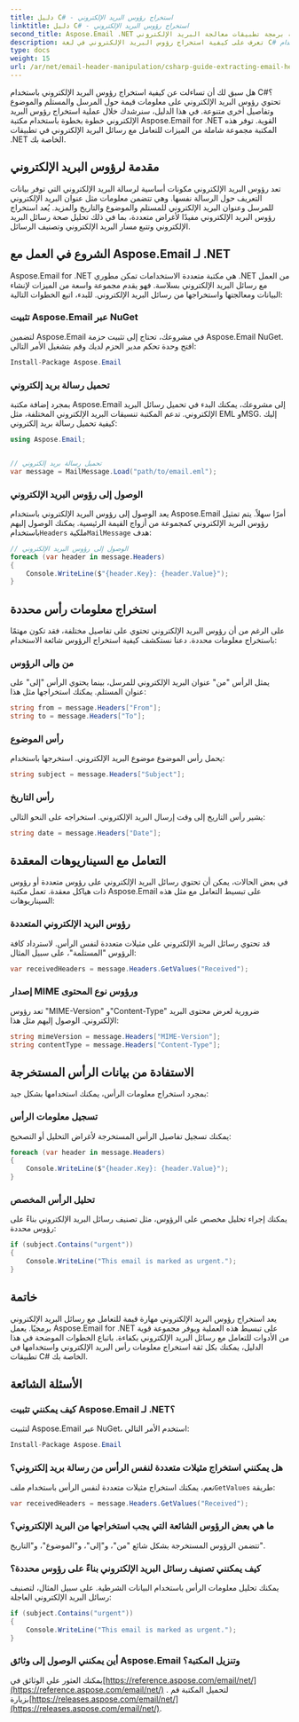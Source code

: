 ```yaml
---
title: دليل C# - استخراج رؤوس البريد الإلكتروني
linktitle: دليل C# - استخراج رؤوس البريد الإلكتروني
second_title: Aspose.Email .NET واجهة برمجة تطبيقات معالجة البريد الإلكتروني
description: تعرف على كيفية استخراج رؤوس البريد الإلكتروني في لغة C# باستخدام Aspose.Email لـ .NET. دليل خطوة بخطوة مع الكود المصدري لتحليل البريد الإلكتروني بكفاءة.
type: docs
weight: 15
url: /ar/net/email-header-manipulation/csharp-guide-extracting-email-headers/
---
```


هل سبق لك أن تساءلت عن كيفية استخراج رؤوس البريد الإلكتروني باستخدام C#؟ تحتوي رؤوس البريد الإلكتروني على معلومات قيمة حول المرسل والمستلم والموضوع وتفاصيل أخرى متنوعة. في هذا الدليل، سنرشدك خلال عملية استخراج رؤوس البريد الإلكتروني خطوة بخطوة باستخدام مكتبة Aspose.Email for .NET القوية. توفر هذه المكتبة مجموعة شاملة من الميزات للتعامل مع رسائل البريد الإلكتروني في تطبيقات .NET الخاصة بك.

## مقدمة لرؤوس البريد الإلكتروني

تعد رؤوس البريد الإلكتروني مكونات أساسية لرسالة البريد الإلكتروني التي توفر بيانات التعريف حول الرسالة نفسها. وهي تتضمن معلومات مثل عنوان البريد الإلكتروني للمرسل وعنوان البريد الإلكتروني للمستلم والموضوع والتاريخ والمزيد. يُعد استخراج رؤوس البريد الإلكتروني مفيدًا لأغراض متعددة، بما في ذلك تحليل صحة رسائل البريد الإلكتروني وتتبع مسار البريد الإلكتروني وتصنيف الرسائل.

## الشروع في العمل مع Aspose.Email لـ .NET

Aspose.Email for .NET هي مكتبة متعددة الاستخدامات تمكن مطوري .NET من العمل مع رسائل البريد الإلكتروني بسلاسة. فهو يقدم مجموعة واسعة من الميزات لإنشاء البيانات ومعالجتها واستخراجها من رسائل البريد الإلكتروني. للبدء، اتبع الخطوات التالية:

### تثبيت Aspose.Email عبر NuGet

لتضمين Aspose.Email في مشروعك، تحتاج إلى تثبيت حزمة Aspose.Email NuGet. افتح وحدة تحكم مدير الحزم لديك وقم بتشغيل الأمر التالي:

```csharp
Install-Package Aspose.Email
```

### تحميل رسالة بريد إلكتروني

بمجرد إضافة مكتبة Aspose.Email إلى مشروعك، يمكنك البدء في تحميل رسائل البريد الإلكتروني. تدعم المكتبة تنسيقات البريد الإلكتروني المختلفة، مثل EML وMSG. إليك كيفية تحميل رسالة بريد إلكتروني:

```csharp
using Aspose.Email;


// تحميل رسالة بريد إلكتروني
var message = MailMessage.Load("path/to/email.eml");
```

### الوصول إلى رؤوس البريد الإلكتروني

 يعد الوصول إلى رؤوس البريد الإلكتروني باستخدام Aspose.Email أمرًا سهلاً. يتم تمثيل رؤوس البريد الإلكتروني كمجموعة من أزواج القيمة الرئيسية. يمكنك الوصول إليهم باستخدام`Headers` ملكية`MailMessage` هدف:

```csharp
// الوصول إلى رؤوس البريد الإلكتروني
foreach (var header in message.Headers)
{
    Console.WriteLine($"{header.Key}: {header.Value}");
}
```

## استخراج معلومات رأس محددة

على الرغم من أن رؤوس البريد الإلكتروني تحتوي على تفاصيل مختلفة، فقد تكون مهتمًا باستخراج معلومات محددة. دعنا نستكشف كيفية استخراج الرؤوس شائعة الاستخدام:

### من وإلى الرؤوس

يمثل الرأس "من" عنوان البريد الإلكتروني للمرسل، بينما يحتوي الرأس "إلى" على عنوان المستلم. يمكنك استخراجها مثل هذا:

```csharp
string from = message.Headers["From"];
string to = message.Headers["To"];
```

### رأس الموضوع

يحمل رأس الموضوع موضوع البريد الإلكتروني. استخرجها باستخدام:

```csharp
string subject = message.Headers["Subject"];
```

### رأس التاريخ

يشير رأس التاريخ إلى وقت إرسال البريد الإلكتروني. استخراجه على النحو التالي:

```csharp
string date = message.Headers["Date"];
```

## التعامل مع السيناريوهات المعقدة

في بعض الحالات، يمكن أن تحتوي رسائل البريد الإلكتروني على رؤوس متعددة أو رؤوس ذات هياكل معقدة. تعمل مكتبة Aspose.Email على تبسيط التعامل مع مثل هذه السيناريوهات:

### رؤوس البريد الإلكتروني المتعددة

قد تحتوي رسائل البريد الإلكتروني على مثيلات متعددة لنفس الرأس. لاسترداد كافة الرؤوس "المستلمة"، على سبيل المثال:

```csharp
var receivedHeaders = message.Headers.GetValues("Received");
```

### إصدار MIME ورؤوس نوع المحتوى

تعد رؤوس "MIME-Version" و"Content-Type" ضرورية لعرض محتوى البريد الإلكتروني. الوصول إليهم مثل هذا:

```csharp
string mimeVersion = message.Headers["MIME-Version"];
string contentType = message.Headers["Content-Type"];
```

## الاستفادة من بيانات الرأس المستخرجة

بمجرد استخراج معلومات الرأس، يمكنك استخدامها بشكل جيد:

### تسجيل معلومات الرأس

يمكنك تسجيل تفاصيل الرأس المستخرجة لأغراض التحليل أو التصحيح:

```csharp
foreach (var header in message.Headers)
{
    Console.WriteLine($"{header.Key}: {header.Value}");
}
```

### تحليل الرأس المخصص

يمكنك إجراء تحليل مخصص على الرؤوس، مثل تصنيف رسائل البريد الإلكتروني بناءً على رؤوس محددة:

```csharp
if (subject.Contains("urgent"))
{
    Console.WriteLine("This email is marked as urgent.");
}
```

## خاتمة

يعد استخراج رؤوس البريد الإلكتروني مهارة قيمة للتعامل مع رسائل البريد الإلكتروني برمجيًا. يعمل Aspose.Email for .NET على تبسيط هذه العملية ويوفر مجموعة قوية من الأدوات للتعامل مع رسائل البريد الإلكتروني بكفاءة. باتباع الخطوات الموضحة في هذا الدليل، يمكنك بكل ثقة استخراج معلومات رأس البريد الإلكتروني واستخدامها في تطبيقات C# الخاصة بك.

## الأسئلة الشائعة

### كيف يمكنني تثبيت Aspose.Email لـ .NET؟

لتثبيت Aspose.Email عبر NuGet، استخدم الأمر التالي:
```csharp
Install-Package Aspose.Email
```

### هل يمكنني استخراج مثيلات متعددة لنفس الرأس من رسالة بريد إلكتروني؟

نعم، يمكنك استخراج مثيلات متعددة لنفس الرأس باستخدام ملف`GetValues` طريقة:
```csharp
var receivedHeaders = message.Headers.GetValues("Received");
```

### ما هي بعض الرؤوس الشائعة التي يجب استخراجها من البريد الإلكتروني؟

تتضمن الرؤوس المستخرجة بشكل شائع "من"، و"إلى"، و"الموضوع"، و"التاريخ".

### كيف يمكنني تصنيف رسائل البريد الإلكتروني بناءً على رؤوس محددة؟

يمكنك تحليل معلومات الرأس باستخدام البيانات الشرطية. على سبيل المثال، لتصنيف رسائل البريد الإلكتروني العاجلة:
```csharp
if (subject.Contains("urgent"))
{
    Console.WriteLine("This email is marked as urgent.");
}
```

### أين يمكنني الوصول إلى وثائق Aspose.Email وتنزيل المكتبة؟

 يمكنك العثور على الوثائق في[https://reference.aspose.com/email/net/](https://reference.aspose.com/email/net/) . لتحميل المكتبة قم بزيارة[https://releases.aspose.com/email/net/](https://releases.aspose.com/email/net/).